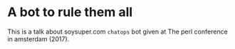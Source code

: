 # A bot to rule them all

This is a talk about soysuper.com `chatops` bot given at The perl conference in amsterdam (2017).

